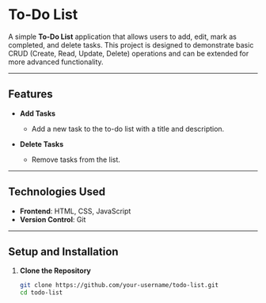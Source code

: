 # To-Do List

A simple **To-Do List** application that allows users to add, edit, mark as completed, and delete tasks. This project is designed to demonstrate basic CRUD (Create, Read, Update, Delete) operations and can be extended for more advanced functionality.

---

## Features

- **Add Tasks**  
  - Add a new task to the to-do list with a title and description.

- **Delete Tasks**  
  - Remove tasks from the list.

---

## Technologies Used

- **Frontend**: HTML, CSS, JavaScript 
- **Version Control**: Git  

---

## Setup and Installation

1. **Clone the Repository**  
   ```bash
   git clone https://github.com/your-username/todo-list.git
   cd todo-list
